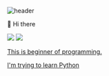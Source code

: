 ![header](https://capsule-render.vercel.app/api?type=waving&color=gradient&height=200&section=header&text=&fontSize=90)

👋 Hi there

<img src="https://img.shields.io/badge/Python-3776AB?style=flat&logo=python&logoColor=white">
<a href=”https://www.instagram.com/junsik_ky/"><img src="https://img.shields.io/badge/-E4405F?style=flat&logo=instagram&logoColor=white">

This is beginner of programming.

I'm trying to learn Python



